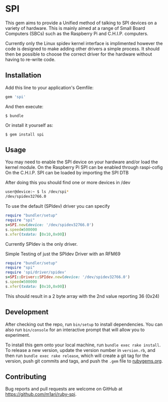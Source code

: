 # SPI

This gem aims to provide a Unified method of talking to SPI devices on a variety of hardware. This is mainly aimed at a range of Small Board Computers (SBCs) such as the Raspberry Pi and C.H.I.P. computers.

Currently only the Linux spidev kernel interface is implimented however the code is designed to make adding other drivers a simple process. It should then be possible to choose the correct driver for the hardware without having to re-write code.

## Installation

Add this line to your application's Gemfile:

```ruby
gem 'spi'
```

And then execute:

    $ bundle

Or install it yourself as:

    $ gem install spi

## Usage

You may need to enable the SPI device on your hardware and/or load the kernel module.
On the Raspberry Pi SPI can be enabled through raspi-cofig
On the C.H.I.P. SPI can be loaded by importing the SPI DTB

After doing this you should find one or more devices in /dev
```bash
user@device:~ $ ls /dev/spi*
/dev/spidev32766.0
```

To use the default (SPIdev) driver you can specify
```ruby
require "bundler/setup"
require "spi"
s=SPI.new(device: '/dev/spidev32766.0')
s.speed=500000
s.xfer(txdata: [0x10,0x00])
```
Currently SPIdev is the only driver.


Simple Testing of just the SPIdev Driver with an RFM69
```ruby
require "bundler/setup"
require "spi"
require 'spi/driver/spidev'
s=SPI::Driver::SPIdev.new(device: '/dev/spidev32766.0')
s.speed=500000
s.xfer(txdata: [0x10,0x00])
```
This should result in a 2 byte array with the 2nd value reporting 36 (0x24)


## Development

After checking out the repo, run `bin/setup` to install dependencies. You can also run `bin/console` for an interactive prompt that will allow you to experiment.

To install this gem onto your local machine, run `bundle exec rake install`. To release a new version, update the version number in `version.rb`, and then run `bundle exec rake release`, which will create a git tag for the version, push git commits and tags, and push the `.gem` file to [rubygems.org](https://rubygems.org).

## Contributing

Bug reports and pull requests are welcome on GitHub at https://github.com/m1ari/ruby-spi.


